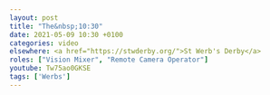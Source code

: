 ```yaml
---
layout: post
title: "The&nbsp;10:30"
date: 2021-05-09 10:30 +0100
categories: video
elsewhere: <a href="https://stwderby.org/">St Werb's Derby</a>
roles: ["Vision Mixer", "Remote Camera Operator"]
youtube: Tw75ao0GKSE
tags: ['Werbs']
---
```

